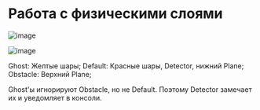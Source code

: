 # Работа с физическими слоями
![image](https://github.com/Hamjoshua/Unity-Isit-01/assets/72654119/7e4b1892-bfdb-41f2-bc8e-628c917a4268)

![image](https://github.com/Hamjoshua/Unity-Isit-01/assets/72654119/376c9ea4-0414-48b5-864d-1fce8af7b543)

Ghost: Желтые шары; 
Default: Красные шары, Detector, нижний Plane; 
Obstacle: Верхний Plane; 

Ghost'ы игнорируют Obstacle, но не Default. Поэтому Detector замечает их и уведомляет в консоли.
